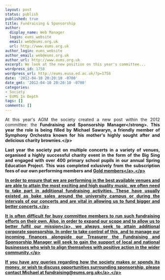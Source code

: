 ```yaml
---
layout: post
status: publish
published: true
title: Fundraising & Sponsorship
author:
  display_name: Web Manager
  login: eums_website
  email: web@eums.org.uk
  url: http://www.eums.org.uk
author_login: eums_website
author_email: web@eums.org.uk
author_url: http://www.eums.org.uk
excerpt: We look at the new position on this year's committee...
wordpress_id: 1758
wordpress_url: http://eums.eusa.ed.ac.uk/?p=1758
date: '2012-04-10 20:20:10 -0700'
date_gmt: '2012-04-10 20:20:10 -0700'
categories:
- Society
- EUMS In Depth
tags: []
comments: []
---
```

<p style="text-align: justify;">At this year's AGM the society created a new post within the 2012 committee: the <strong>Fundraising and Sponsorship Manager<&#47;strong>. This year the role is being filled by Michael Sawaryn, a friendly member of Symphony Orchestra known for his mother's highly sought after and delicious charity brownies.<&#47;p></p>
<p style="text-align: justify;">Last year the society put on multiple concerts in a variety of venues, organised a highly successful charity event in the form of the Big Sing and engaged with over 400 primary school pupils in our annual Spring Education Project. This was completed exlusively from the subscription fees of our own performing members and <a title="EUMS Gold Membership" href="http:&#47;&#47;eums.eusa.ed.ac.uk&#47;support&#47;gold&#47;">Gold members<&#47;a>.<&#47;p></p>
<p style="text-align: justify;">In order to ensure that we are performing in the best available venues and are able to attain the most exciting and high quality music, we often need to take part in additional fundraising activities. These have usually existed as bake sales around the university campus or during the intervals of our concerts and are vital in allowing us to fund bigger and better concerts.<&#47;p></p>
<p style="text-align: justify;">It is often difficult for busy committee members to run such fundraising efforts on their own. Also, in order to expand our scope and to allow us to better fulfil <a title="The Society's Mission" href="http:&#47;&#47;eums.eusa.ed.ac.uk&#47;society&#47;organisation&#47;">our mission<&#47;a>, we always seek to attain additional corporate sponsorship. In order to take control of this, and to manage our incoming finances alongside our Treasurer the Fundraising and Sponsorship Manager will seek to gain the support of local and national businesses who wish to align themselves with positive action in the wider community.<&#47;p></p>
<p style="text-align: justify;">If you have any queries regarding how the society makes or spends its money, or wish to discuss opportunities surrounding sponsorship, please contact Michael at <a title="Email us" href="mailto:fundraising@eums.org.uk" target="_blank">fundraising@eums.org.uk<&#47;a>.<&#47;p></p>
